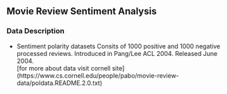 ## Movie Review Sentiment Analysis

### Data Description
<ul>
<li>  Sentiment polarity datasets Consits of 1000 positive and 1000 negative processed reviews. Introduced in Pang/Lee ACL 2004. Released June 2004. </li>
[for more about data visit cornell site](https://www.cs.cornell.edu/people/pabo/movie-review-data/poldata.README.2.0.txt)
</ul>
<br>
